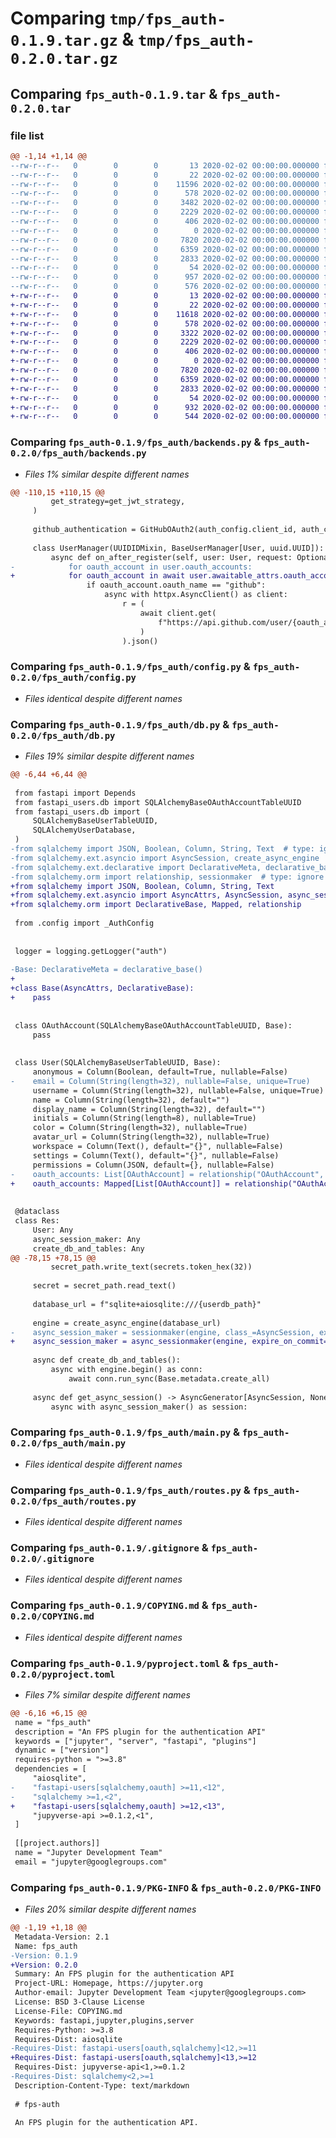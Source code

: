 # Comparing `tmp/fps_auth-0.1.9.tar.gz` & `tmp/fps_auth-0.2.0.tar.gz`

## Comparing `fps_auth-0.1.9.tar` & `fps_auth-0.2.0.tar`

### file list

```diff
@@ -1,14 +1,14 @@
--rw-r--r--   0        0        0       13 2020-02-02 00:00:00.000000 fps_auth-0.1.9/MANIFEST.in
--rw-r--r--   0        0        0       22 2020-02-02 00:00:00.000000 fps_auth-0.1.9/fps_auth/__init__.py
--rw-r--r--   0        0        0    11596 2020-02-02 00:00:00.000000 fps_auth-0.1.9/fps_auth/backends.py
--rw-r--r--   0        0        0      578 2020-02-02 00:00:00.000000 fps_auth-0.1.9/fps_auth/config.py
--rw-r--r--   0        0        0     3482 2020-02-02 00:00:00.000000 fps_auth-0.1.9/fps_auth/db.py
--rw-r--r--   0        0        0     2229 2020-02-02 00:00:00.000000 fps_auth-0.1.9/fps_auth/main.py
--rw-r--r--   0        0        0      406 2020-02-02 00:00:00.000000 fps_auth-0.1.9/fps_auth/models.py
--rw-r--r--   0        0        0        0 2020-02-02 00:00:00.000000 fps_auth-0.1.9/fps_auth/py.typed
--rw-r--r--   0        0        0     7820 2020-02-02 00:00:00.000000 fps_auth-0.1.9/fps_auth/routes.py
--rw-r--r--   0        0        0     6359 2020-02-02 00:00:00.000000 fps_auth-0.1.9/.gitignore
--rw-r--r--   0        0        0     2833 2020-02-02 00:00:00.000000 fps_auth-0.1.9/COPYING.md
--rw-r--r--   0        0        0       54 2020-02-02 00:00:00.000000 fps_auth-0.1.9/README.md
--rw-r--r--   0        0        0      957 2020-02-02 00:00:00.000000 fps_auth-0.1.9/pyproject.toml
--rw-r--r--   0        0        0      576 2020-02-02 00:00:00.000000 fps_auth-0.1.9/PKG-INFO
+-rw-r--r--   0        0        0       13 2020-02-02 00:00:00.000000 fps_auth-0.2.0/MANIFEST.in
+-rw-r--r--   0        0        0       22 2020-02-02 00:00:00.000000 fps_auth-0.2.0/fps_auth/__init__.py
+-rw-r--r--   0        0        0    11618 2020-02-02 00:00:00.000000 fps_auth-0.2.0/fps_auth/backends.py
+-rw-r--r--   0        0        0      578 2020-02-02 00:00:00.000000 fps_auth-0.2.0/fps_auth/config.py
+-rw-r--r--   0        0        0     3322 2020-02-02 00:00:00.000000 fps_auth-0.2.0/fps_auth/db.py
+-rw-r--r--   0        0        0     2229 2020-02-02 00:00:00.000000 fps_auth-0.2.0/fps_auth/main.py
+-rw-r--r--   0        0        0      406 2020-02-02 00:00:00.000000 fps_auth-0.2.0/fps_auth/models.py
+-rw-r--r--   0        0        0        0 2020-02-02 00:00:00.000000 fps_auth-0.2.0/fps_auth/py.typed
+-rw-r--r--   0        0        0     7820 2020-02-02 00:00:00.000000 fps_auth-0.2.0/fps_auth/routes.py
+-rw-r--r--   0        0        0     6359 2020-02-02 00:00:00.000000 fps_auth-0.2.0/.gitignore
+-rw-r--r--   0        0        0     2833 2020-02-02 00:00:00.000000 fps_auth-0.2.0/COPYING.md
+-rw-r--r--   0        0        0       54 2020-02-02 00:00:00.000000 fps_auth-0.2.0/README.md
+-rw-r--r--   0        0        0      932 2020-02-02 00:00:00.000000 fps_auth-0.2.0/pyproject.toml
+-rw-r--r--   0        0        0      544 2020-02-02 00:00:00.000000 fps_auth-0.2.0/PKG-INFO
```

### Comparing `fps_auth-0.1.9/fps_auth/backends.py` & `fps_auth-0.2.0/fps_auth/backends.py`

 * *Files 1% similar despite different names*

```diff
@@ -110,15 +110,15 @@
         get_strategy=get_jwt_strategy,
     )
 
     github_authentication = GitHubOAuth2(auth_config.client_id, auth_config.client_secret)
 
     class UserManager(UUIDIDMixin, BaseUserManager[User, uuid.UUID]):
         async def on_after_register(self, user: User, request: Optional[Request] = None):
-            for oauth_account in user.oauth_accounts:
+            for oauth_account in await user.awaitable_attrs.oauth_accounts:
                 if oauth_account.oauth_name == "github":
                     async with httpx.AsyncClient() as client:
                         r = (
                             await client.get(
                                 f"https://api.github.com/user/{oauth_account.account_id}"
                             )
                         ).json()
```

### Comparing `fps_auth-0.1.9/fps_auth/config.py` & `fps_auth-0.2.0/fps_auth/config.py`

 * *Files identical despite different names*

### Comparing `fps_auth-0.1.9/fps_auth/db.py` & `fps_auth-0.2.0/fps_auth/db.py`

 * *Files 19% similar despite different names*

```diff
@@ -6,44 +6,44 @@
 
 from fastapi import Depends
 from fastapi_users.db import SQLAlchemyBaseOAuthAccountTableUUID
 from fastapi_users.db import (
     SQLAlchemyBaseUserTableUUID,
     SQLAlchemyUserDatabase,
 )
-from sqlalchemy import JSON, Boolean, Column, String, Text  # type: ignore
-from sqlalchemy.ext.asyncio import AsyncSession, create_async_engine  # type: ignore
-from sqlalchemy.ext.declarative import DeclarativeMeta, declarative_base  # type: ignore
-from sqlalchemy.orm import relationship, sessionmaker  # type: ignore
+from sqlalchemy import JSON, Boolean, Column, String, Text
+from sqlalchemy.ext.asyncio import AsyncAttrs, AsyncSession, async_sessionmaker, create_async_engine
+from sqlalchemy.orm import DeclarativeBase, Mapped, relationship
 
 from .config import _AuthConfig
 
 
 logger = logging.getLogger("auth")
 
-Base: DeclarativeMeta = declarative_base()
+
+class Base(AsyncAttrs, DeclarativeBase):
+    pass
 
 
 class OAuthAccount(SQLAlchemyBaseOAuthAccountTableUUID, Base):
     pass
 
 
 class User(SQLAlchemyBaseUserTableUUID, Base):
     anonymous = Column(Boolean, default=True, nullable=False)
-    email = Column(String(length=32), nullable=False, unique=True)
     username = Column(String(length=32), nullable=False, unique=True)
     name = Column(String(length=32), default="")
     display_name = Column(String(length=32), default="")
     initials = Column(String(length=8), nullable=True)
     color = Column(String(length=32), nullable=True)
     avatar_url = Column(String(length=32), nullable=True)
     workspace = Column(Text(), default="{}", nullable=False)
     settings = Column(Text(), default="{}", nullable=False)
     permissions = Column(JSON, default={}, nullable=False)
-    oauth_accounts: List[OAuthAccount] = relationship("OAuthAccount", lazy="joined")
+    oauth_accounts: Mapped[List[OAuthAccount]] = relationship("OAuthAccount", lazy="joined")
 
 
 @dataclass
 class Res:
     User: Any
     async_session_maker: Any
     create_db_and_tables: Any
@@ -78,15 +78,15 @@
         secret_path.write_text(secrets.token_hex(32))
 
     secret = secret_path.read_text()
 
     database_url = f"sqlite+aiosqlite:///{userdb_path}"
 
     engine = create_async_engine(database_url)
-    async_session_maker = sessionmaker(engine, class_=AsyncSession, expire_on_commit=False)
+    async_session_maker = async_sessionmaker(engine, expire_on_commit=False)
 
     async def create_db_and_tables():
         async with engine.begin() as conn:
             await conn.run_sync(Base.metadata.create_all)
 
     async def get_async_session() -> AsyncGenerator[AsyncSession, None]:
         async with async_session_maker() as session:
```

### Comparing `fps_auth-0.1.9/fps_auth/main.py` & `fps_auth-0.2.0/fps_auth/main.py`

 * *Files identical despite different names*

### Comparing `fps_auth-0.1.9/fps_auth/routes.py` & `fps_auth-0.2.0/fps_auth/routes.py`

 * *Files identical despite different names*

### Comparing `fps_auth-0.1.9/.gitignore` & `fps_auth-0.2.0/.gitignore`

 * *Files identical despite different names*

### Comparing `fps_auth-0.1.9/COPYING.md` & `fps_auth-0.2.0/COPYING.md`

 * *Files identical despite different names*

### Comparing `fps_auth-0.1.9/pyproject.toml` & `fps_auth-0.2.0/pyproject.toml`

 * *Files 7% similar despite different names*

```diff
@@ -6,16 +6,15 @@
 name = "fps_auth"
 description = "An FPS plugin for the authentication API"
 keywords = ["jupyter", "server", "fastapi", "plugins"]
 dynamic = ["version"]
 requires-python = ">=3.8"
 dependencies = [
     "aiosqlite",
-    "fastapi-users[sqlalchemy,oauth] >=11,<12",
-    "sqlalchemy >=1,<2",
+    "fastapi-users[sqlalchemy,oauth] >=12,<13",
     "jupyverse-api >=0.1.2,<1",
 ]
 
 [[project.authors]]
 name = "Jupyter Development Team"
 email = "jupyter@googlegroups.com"
```

### Comparing `fps_auth-0.1.9/PKG-INFO` & `fps_auth-0.2.0/PKG-INFO`

 * *Files 20% similar despite different names*

```diff
@@ -1,19 +1,18 @@
 Metadata-Version: 2.1
 Name: fps_auth
-Version: 0.1.9
+Version: 0.2.0
 Summary: An FPS plugin for the authentication API
 Project-URL: Homepage, https://jupyter.org
 Author-email: Jupyter Development Team <jupyter@googlegroups.com>
 License: BSD 3-Clause License
 License-File: COPYING.md
 Keywords: fastapi,jupyter,plugins,server
 Requires-Python: >=3.8
 Requires-Dist: aiosqlite
-Requires-Dist: fastapi-users[oauth,sqlalchemy]<12,>=11
+Requires-Dist: fastapi-users[oauth,sqlalchemy]<13,>=12
 Requires-Dist: jupyverse-api<1,>=0.1.2
-Requires-Dist: sqlalchemy<2,>=1
 Description-Content-Type: text/markdown
 
 # fps-auth
 
 An FPS plugin for the authentication API.
```

